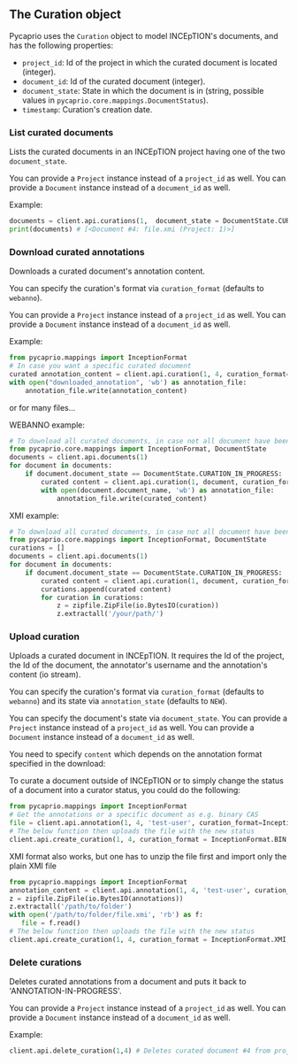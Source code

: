 ## The Curation object

Pycaprio uses the `Curation` object to model INCEpTION's documents, and has the following properties:

* `project_id`: Id of the project in which the curated document is located (integer).
* `document_id`: Id of the curated document (integer).
* `document_state`: State in which the document is in (string, possible values in `pycaprio.core.mappings.DocumentStatus`).
* `timestamp`: Curation's creation date.

### List curated documents
Lists the curated documents in an INCEpTION project having one of the two `document_state`.

You can provide a `Project` instance instead of a `project_id` as well.
You can provide a `Document` instance instead of a `document_id` as well.

Example:
```python
documents = client.api.curations(1,  document_state = DocumentState.CURATION_IN_PROGRESS) # Finished curations in project #1
print(documents) # [<Document #4: file.xmi (Project: 1)>]
```

### Download curated annotations
Downloads a curated document's annotation content.

You can specify the curation's format via `curation_format` (defaults to `webanno`).

You can provide a `Project` instance instead of a `project_id` as well.
You can provide a `Document` instance instead of a `document_id` as well.

Example:

```python
from pycaprio.mappings import InceptionFormat
# In case you want a specific curated document
curated annotation_content = client.api.curation(1, 4, curation_format=InceptionFormat.WEBANNO) # Downloads test-user's annotations from document 4 of project 1
with open("downloaded_annotation", 'wb') as annotation_file:
    annotation_file.write(annotation_content)

```
or for many files...

WEBANNO example:
```python
# To download all curated documents, in case not all document have been curated (will cause error), you need to select the ones that have a document_state associated with curation:
from pycaprio.core.mappings import InceptionFormat, DocumentState
documents = client.api.documents(1)
for document in documents:
    if document.document_state == DocumentState.CURATION_IN_PROGRESS:
        curated content = client.api.curation(1, document, curation_format=InceptionFormat.WEBANNO)
        with open(document.document_name, 'wb') as annotation_file:
            annotation_file.write(curated_content)
```


XMI example:
```python
# To download all curated documents, in case not all document have been curated (will cause error), you need to select the ones that have a document_state associated with curation:
from pycaprio.core.mappings import InceptionFormat, DocumentState
curations = []
documents = client.api.documents(1)
for document in documents:
    if document.document_state == DocumentState.CURATION_IN_PROGRESS:
        curated content = client.api.curation(1, document, curation_format=InceptionFormat.XMI)
        curations.append(curated content)
        for curation in curations:
            z = zipfile.ZipFile(io.BytesIO(curation))
            z.extractall('/your/path/')
```


### Upload curation
Uploads a curated document in INCEpTION. It requires the Id of the project, the Id of the document, the annotator's username and the annotation's content (io stream).

You can specify the curation's format via `curation_format` (defaults to `webanno`) and its state via `annotation_state` (defaults to `NEW`).

You can specify the document's state via `document_state`.
You can provide a `Project` instance instead of a `project_id` as well.
You can provide a `Document` instance instead of a `document_id` as well.

You need to specify `content` which depends on the annotation format specified in the download:

To curate a document outside of INCEpTION or to simply change the status of a document into a curator status, you could do the following:

 ```python
from pycaprio.mappings import InceptionFormat
# Get the annotations or a specific document as e.g. binary CAS
file = client.api.annotation(1, 4, 'test-user', curation_format=InceptionFormat.BIN)
# The below function then uploads the file with the new status
client.api.create_curation(1, 4, curation_format = InceptionFormat.BIN, content =  annotations, document_state = DocumentState.CURATION_IN_PROGRESS)
```

XMI format also works, but one has to unzip the file first and import only the plain XMI file
 ```python
from pycaprio.mappings import InceptionFormat
annotation_content = client.api.annotation(1, 4, 'test-user', curation_format=InceptionFormat.XMI)
z = zipfile.ZipFile(io.BytesIO(annotations))
z.extractall('/path/to/folder')
with open('/path/to/folder/file.xmi', 'rb') as f:
    file = f.read()
# The below function then uploads the file with the new status
client.api.create_curation(1, 4, curation_format = InceptionFormat.XMI, content =  file, document_state = DocumentState.CURATION_IN_PROGRESS)
```

### Delete curations
Deletes curated annotations from a document and puts it back to 'ANNOTATION-IN-PROGRESS'.

You can provide a `Project` instance instead of a `project_id` as well.
You can provide a `Document` instance instead of a `document_id` as well.


Example:

```python
client.api.delete_curation(1,4) # Deletes curated document #4 from project #1
```

